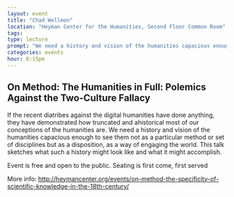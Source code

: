 ```yaml
---
layout: event
title: "Chad Wellmon"
location: "Heyman Center for the Humanities, Second Floor Common Room"
tags: 
type: lecture
prompt: "We need a history and vision of the humanities capacious enough to see them not as a particular method or set of disciplines but as a disposition, as a way of engaging the world."
categories: events
hour: 6:15pm
---
```


## On Method: The Humanities in Full: Polemics Against the Two-Culture Fallacy

If the recent diatribes against the digital humanities have done anything, they have demonstrated how truncated and ahistorical most of our conceptions of the humanities are. We need a history and vision of the humanities capacious enough to see them not as a particular method or set of disciplines but as a disposition, as a way of engaging the world. This talk sketches what such a history might look like and what it might accomplish.

Event is free and open to the public. Seating is first come, first served

More info:  <http://heymancenter.org/events/on-method-the-specificity-of-scientific-knowledge-in-the-18th-century/>
